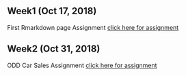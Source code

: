 ## Week1 (Oct 17, 2018)
First Rmarkdown page Assignment [click here for assignment](Assignment1.html)

## Week2  (Oct 31, 2018)
ODD Car Sales Assignment [click here for assignment](Week2/Odd_Retail_Sales_2017_08.html)
